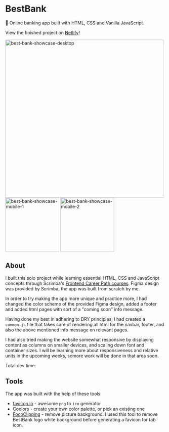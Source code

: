 # BestBank

🏦 Online banking app built with HTML, CSS and Vanilla JavaScript.

View the finished project on [Netlify](https://best-bank-lucieyarish.netlify.app/)!

<img width="500" alt="best-bank-showcase-desktop" src="https://github.com/lucieyarish/best-bank/assets/79669599/fa7508bc-84b7-49bf-806c-c4e7a9481c71">

<br>

<img width="170" alt="best-bank-showcase-mobile-1" src="https://github.com/lucieyarish/best-bank/assets/79669599/21489454-cfad-4af4-b1c6-121ef638c681">

<img width="170" alt="best-bank-showcase-mobile-2" src="https://github.com/lucieyarish/best-bank/assets/79669599/01f7384a-85f7-45cf-aada-0b1f21ba0450">

## About

I built this solo project while learning essential HTML, CSS and JavaScript concepts through Scrimba's [Frontend Career Path courses](https://scrimba.com/learn/frontend). Figma design was provided by Scrimba, the app was built from scratch by me.

In order to try making the app more unique and practice more, I had changed the color scheme of the provided Figma design, added a footer and added html pages with sort of a "coming soon" info message.

Having done my best in adhering to DRY principles, I had created a `common.js` file that takes care of rendering all html for the navbar, footer, and also the above mentioned info message on relevant pages.

I had also tried making the website somewhat responsive by displaying content as columns on smaller devices, and scaling down font and container sizes. I will be learning more about responsiveness and relative units in the upcoming weeks, somore work will be done in that area soon.

Total dev time:

## Tools

The app was built with the help of these tools:

- [favicon.io](https://favicon.io/) - awesome `png` to `ico` generator
- [Coolors](https://coolors.co/) - create your own color palette, or pick an existing one
- [FocoClipping](https://www.fococlipping.com/) - remove picture background. I used this tool to remove BestBank logo white background before generating a favicon for tab icon.
